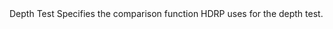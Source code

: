 <tr>
  <td></td>
  <td>Depth Test</td>
  <td></td>
  <td>Specifies the comparison function HDRP uses for the depth test.</td>
</tr>